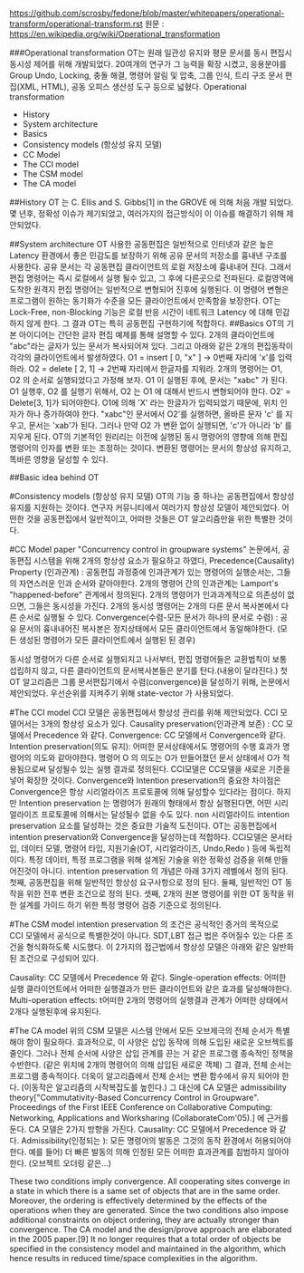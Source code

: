 https://github.com/scrosby/fedone/blob/master/whitepapers/operational-transform/operational-transform.rst
원문 : https://en.wikipedia.org/wiki/Operational_transformation

###Operational transformation
OT는 원래 일관성 유지와 평문 문서를 동시 편집시 동시성 제어를 위해 개발되었다. 20여개의 연구가 그 능력을 확장 시켰고, 응용분야를 Group Undo, Locking, 충돌 해결, 명령어 알림 및 압축, 그룹 인식, 트리 구조 문서 편집(XML, HTML), 공동 오피스 생산성 도구 등으로 넓혔다.
Operational transformation
- History
- System architecture
- Basics
- Consistency models (항상성 유지 모델)
 - CC Model
 - The CCI model
 - The CSM model
 - The CA model
 
##History
OT 는 C. Ellis and S. Gibbs[1] in the GROVE 에 의해 처음 개발 되었다. 몇 년후, 정확성 이슈가 제기되었고, 여러가지의 접근방식이 이 이슈를 해결하기 위해 제안되었다. 

##System architecture
 OT 사용한 공동편집은 일반적으로 인터넷과 같은 높은 Latency 환경에서 좋은 민감도를 보장하기 위해 공유 문서의 저장소를 흉내낸 구조를 사용한다.
공유 문서는 각 공동편집 클라이언트의 로컬 저장소에 흉내내어 진다. 그래서 편집 명령어는 즉시 로컬에서 실행 될수 있고, 그 후에 다른곳으로 전파된다.
로컬영역에 도착한 원격지 편집 명령어는 일반적으로 변형되어 진후에 실행된다.
이 명령어 변형은 프로그램이 원하는 동기화가 수준을 모든 클라이언트에서 만족함을 보장한다.
OT는 Lock-Free, non-Blocking 기능은 로컬 반응 시간이 네트워크 Latency 에 대해 민감하지 않게 한다.
그 결과 OT는 특히 공동편집 구현하기에 적합하다.
##Basics
OT의 기본 아이디어는 간단한 글자 편집 예제를 통해 설명할 수 있다. 2개의 클라이언트에 "abc"라는 글자가 있는 문서가 복사되어져 있다.
그리고 아래와 같은 2개의 편집동작이 각각의 클라이언트에서 발생하였다.
 O1 = insert [ 0, "x" ] -> 0번째 자리에 'x'를 입력하라.
 O2 = delete [ 2, 1]  -> 2번째 자리에서 한글자를 지워라.
2개의 명령어는 O1, O2 의 순서로 실행되었다고 가정해 보자.
O1 이 실행된 후에, 문서는 "xabc" 가 된다. O1 실행후, O2 를 실행기 위해서, O2 는 O1 에 대해서 반드시 변형되어야 한다. O2' = Delete[3, 1]가 되어야한다.
O1에 의해 'X' 라는 한글자가 입력되었기 때문에, 위치 인자가 하나 증가하여야 한다.
"xabc"인 문서에서 O2'를 실행하면, 올바른 문자 'c' 를 지우고, 문서는 'xab'가 된다.
그러나 만약 O2 가 변환 없이 실행되면, 'c'가 아니라 'b' 를 지우게 된다. 
OT의 기본적인 원리리는 이전에 실행된 동시 명령어의 영향에 의해 편집 명령어의 인자를 변환 또는 조정하는 것이다. 
변환된 명령어는  문서의 항상성 유지하고, 똑바른 영향을 달성할 수 있다.
 
##Basic idea behind OT
 
#Consistency models (항상성 유지 모델)
OT의  기능 중 하나는 공동편집에서 항상성 유지를 지원하는 것이다. 연구자 커뮤니티에서 여러가지 항상성 모델이 제안되었다. 어떤한 것을 공동편집에서 일반적이고, 어떠한 것들은 OT 알고리즘만을 위한 특별한 것이다.
 
#CC Model
paper "Concurrency control in groupware systems" 논문에서, 공동편집 시스템을 위해 2개의 항상성 요소가 필요하고 하였다,
Precedence(Causality) Property (인과관계) : 공동편집 과정중에  인과관계가 있는 명령어의 실행순서는, 그들의 자연스러운 인과 순서와 같아야한다. 2개의 명령어 간의 인과관계는  Lamport's "happened-before" 관계에서 정의된다.
2개의 명령어가 인과과계적으로 의존성이 없으면, 그들은 동시성을 가진다. 2개의 동시성 명령어는 2개의 다른 문서 복사본에서 다른 순서로 실행될 수 있다.
Convergence(수렴-모든 문서가 하나의 문서로 수렴) : 공유 문서의 흉내내어진 복사본은 정지상태에서 모든 클라이언트에서 동일해야한다. (모든 생성된 명령어가 모든 클라이언트에서 실행된 된 경우)

동시성 명령어가 다른 순서로 실행되지고 나서부터, 편집 명령어들은 교환법칙이 보통 섭립하지 않고, 다른 클라이언트의 문서복사본들은 분기를 탄다.(내용이 달라진다.)
첫 OT 알고리즘은 그룹 문서편집기에서 수렴(convergence)을 달성하기 위해, 논문에서 제안되었다. 우선순위를 지켜주기 위해 state-vector 가 사용되었다.
 
#The CCI model
CCI 모델은 공동편집에서 항상성 관리를 위해 제안되었다. CCI 모델어서는 3개의 항상성 요소가 있다.
Causality preservation(인과관계 보존) : CC 모델에서 Precedence  와 같다.
Convergence: CC 모델에서 Convergence와 같다.
Intention preservation(의도 유지): 어떠한 문서상태에서도 명령어의 수행 효과가 명령어의 의도와 같아야한다. 명령어 O  의 의도는 O가 만들어졌던 문서 상태에서 O가 적용됨으로써 달성될수 있는 실행 결과로 정의된다.
CCI모델은 CC모델을 새로운 기준을 넣어 확장한 것이다. Convergence와 Intention preservation의 중요한 차이점은 Convergence은 항상 시리얼라이즈 프로토콜에 의해 달성할수 있다라는 점이다. 하지만  Intention preservation 는 명령어가 원래의 형태에서 항상 실행된다면, 어떤 시리얼라이즈 프로토콜에 의해서는 달성될수 없을 수도 있다. non 시리얼라이드 intention preservation 요소를 달성하는 것은 중요한 기술적 도전이다. OT는 공동편집에서 intention preservation와 Convergence을 달성하는데 적합하다. 
CCI모델은 문서타입, 데이터 모델, 명령어 타입, 지원기술(OT, 시리얼라이즈, Undo,Redo ) 등에 독립적이다. 특정 데이터, 특정 프로그램을 위해 설계된 기술을 위한 정확성 검증을 위해 만들어진것이 아니다. 
intention preservation 의 개념은 아래 3가지 레벨에서 정의 된다.
첫째, 공동편집을 위해 일반적인 항상성 요구사항으로 정의 된다.
둘째, 일반적인 OT  동작을 위한 전후 변환 조건으로 정의 된다.
셋째, 2개의 원본 명령어를 위한 OT 동작을 위한 설계를 가이드 하기 위한 특정 명령어 검증 기준으로 정의된다.

#The CSM model
intention preservation 의 조건은 공식적인 증거의 목적으로 CCI 모델에서 공식으로 특별한것이 아니다.
SDT,LBT 접근 법은 주어질수 있는 다른 조건을 형식화하도룩 시도했다. 이 2가지의 접근법에서 항상성 모델은 아래와 같은 일반화된 조건으로 구성되어 있다.
 
Causality: CC 모델에서 Precedence  와 같다.
Single-operation effects: 어떠한 실행 클라이언트에서 어떠한 실행결과가 만든 클라이언트와 같은 효과를 달성해야한다.
Multi-operation effects: t어떠한 2개의 명령어의 실행결과 관계가 어떠한 상태에서 2개다 실행된후에 유지된다.

#The CA model
위의 CSM 모델은 시스템 안에서 모든 오브제극의 전체 순서가 특별해야 함이 필요하다. 효과적으로, 이 사양은 삽입 동작에 의해 도입된 새로운 오브젝트를 줄인다.
그러나 전체 순서에 사양은 삽입 관계를 끈는 거 같은 프로그램 종속적인 정책을 수반한다. (같은 위치에 2개의 명령어의 의해 삽입된 새로운 객체)
그 결과, 전체 순서는 프로그램 종속적이다. 더욱이 알고리즘에서 전체 순서는 변환 함수에서 유지 되어야 한다. (이동작은 알고리즘의 시작복잡도를 높힌다.)
그 대신에 CA 모델은 admissibility theory["Commutativity-Based Concurrency Control in Groupware". Proceedings of the First IEEE Conference on Collaborative Computing: Networking, Applications and Worksharing (CollaborateCom'05).] 에 근거를 둔다.
CA 모델은 2가지 방향을 가진다.
Causality: CC 모델에서 Precedence  와 같다.
Admissibility(인정되는 ): 모든 명령어의 발동은 그것의 동작 환경에서 허용되어야한다. 예를 들어) 더 빠른 발동의 의해 인정된 모든 어떠한 효과관계를 침범하지 않아야한다. (오브젝트 오더링 같은...)

These two conditions imply convergence. All cooperating sites converge in a state in which there is a same set of objects that are in the same order. Moreover, the ordering is effectively determined by the effects of the operations when they are generated. Since the two conditions also impose additional constraints on object ordering, they are actually stronger than convergence. The CA model and the design/prove approach are elaborated in the 2005 paper.[9] It no longer requires that a total order of objects be specified in the consistency model and maintained in the algorithm, which hence results in reduced time/space complexities in the algorithm.
 
